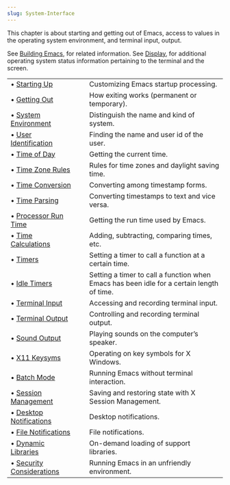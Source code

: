 ```yaml
---
slug: System-Interface
---
```


This chapter is about starting and getting out of Emacs, access to values in the operating system environment, and terminal input, output.

See [Building Emacs](/docs/elisp/Building-Emacs), for related information. See [Display](/docs/elisp/Display), for additional operating system status information pertaining to the terminal and the screen.

|                                                                  |    |                                                                                           |
| :--------------------------------------------------------------- | -- | :---------------------------------------------------------------------------------------- |
| • [Starting Up](/docs/elisp/Starting-Up)                         |    | Customizing Emacs startup processing.                                                     |
| • [Getting Out](/docs/elisp/Getting-Out)                         |    | How exiting works (permanent or temporary).                                               |
| • [System Environment](/docs/elisp/System-Environment)           |    | Distinguish the name and kind of system.                                                  |
| • [User Identification](/docs/elisp/User-Identification)         |    | Finding the name and user id of the user.                                                 |
| • [Time of Day](/docs/elisp/Time-of-Day)                         |    | Getting the current time.                                                                 |
| • [Time Zone Rules](/docs/elisp/Time-Zone-Rules)                 |    | Rules for time zones and daylight saving time.                                            |
| • [Time Conversion](/docs/elisp/Time-Conversion)                 |    | Converting among timestamp forms.                                                         |
| • [Time Parsing](/docs/elisp/Time-Parsing)                       |    | Converting timestamps to text and vice versa.                                             |
| • [Processor Run Time](/docs/elisp/Processor-Run-Time)           |    | Getting the run time used by Emacs.                                                       |
| • [Time Calculations](/docs/elisp/Time-Calculations)             |    | Adding, subtracting, comparing times, etc.                                                |
| • [Timers](/docs/elisp/Timers)                                   |    | Setting a timer to call a function at a certain time.                                     |
| • [Idle Timers](/docs/elisp/Idle-Timers)                         |    | Setting a timer to call a function when Emacs has been idle for a certain length of time. |
| • [Terminal Input](/docs/elisp/Terminal-Input)                   |    | Accessing and recording terminal input.                                                   |
| • [Terminal Output](/docs/elisp/Terminal-Output)                 |    | Controlling and recording terminal output.                                                |
| • [Sound Output](/docs/elisp/Sound-Output)                       |    | Playing sounds on the computer’s speaker.                                                 |
| • [X11 Keysyms](/docs/elisp/X11-Keysyms)                         |    | Operating on key symbols for X Windows.                                                   |
| • [Batch Mode](/docs/elisp/Batch-Mode)                           |    | Running Emacs without terminal interaction.                                               |
| • [Session Management](/docs/elisp/Session-Management)           |    | Saving and restoring state with X Session Management.                                     |
| • [Desktop Notifications](/docs/elisp/Desktop-Notifications)     |    | Desktop notifications.                                                                    |
| • [File Notifications](/docs/elisp/File-Notifications)           |    | File notifications.                                                                       |
| • [Dynamic Libraries](/docs/elisp/Dynamic-Libraries)             |    | On-demand loading of support libraries.                                                   |
| • [Security Considerations](/docs/elisp/Security-Considerations) |    | Running Emacs in an unfriendly environment.                                               |
